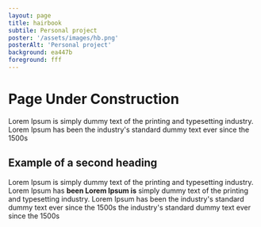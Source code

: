 ```yaml
---
layout: page
title: hairbook
subtile: Personal project
poster: '/assets/images/hb.png'
posterAlt: 'Personal project'
background: ea447b
foreground: fff
---
```


#  <i class="fas fa-exclamation-triangle"></i> Page Under Construction

Lorem Ipsum is simply dummy text of the printing and typesetting industry.
Lorem Ipsum has been the industry's standard dummy text ever since the 1500s

## Example of a second heading

Lorem Ipsum is simply dummy text of the printing and typesetting industry.
Lorem Ipsum has **been Lorem Ipsum is** simply dummy text of the printing and typesetting industry.
Lorem Ipsum has been the industry's standard dummy text ever since the 1500s
the industry's standard dummy text ever since the 1500s